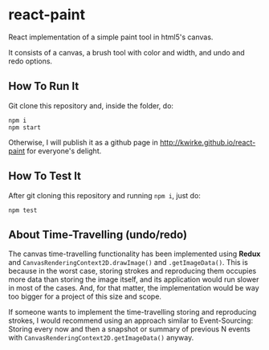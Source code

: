 # react-paint
React implementation of a simple paint tool in html5's canvas.

It consists of a canvas, a brush tool with color and width, and undo and redo options.

## How To Run It
Git clone this repository and, inside the folder, do:
```
npm i
npm start
```

Otherwise, I will publish it as a github page in <http://kwirke.github.io/react-paint> for everyone's delight.

## How To Test It
After git cloning this repository and running `npm i`, just do:
```
npm test
```

## About Time-Travelling (undo/redo)
The canvas time-travelling functionality has been implemented using **Redux** 
and `CanvasRenderingContext2D.drawImage()` and `.getImageData()`. This is 
because in the worst case, storing strokes and reproducing them occupies 
more data than storing the image itself, and its application would run
slower in most of the cases. And, for that matter, the implementation 
would be way too bigger for a project of this size and scope.

If someone wants to implement the time-travelling storing and reproducing
strokes, I would recommend using an approach similar to Event-Sourcing:
Storing every now and then a snapshot or summary of previous N events 
with `CanvasRenderingContext2D.getImageData()` anyway.
